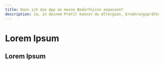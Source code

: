 ```yaml
---
title: Kann ich die App an meine Bedürfnisse anpassen?
description: Ja, in deinem Profil kannst du Allergien, Ernährungspräferenzen und andere persönliche Daten angeben, damit die App optimal für dich funktioniert.
---
```


# Lorem Ipsum

## Lorem Ipsum
